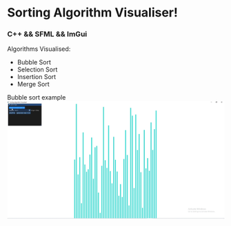 # Sorting Algorithm Visualiser!

### C++ && SFML && ImGui

Algorithms Visualised:

- Bubble Sort
- Selection Sort
- Insertion Sort
- Merge Sort

Bubble sort example
![alt text](example/bubblesort.gif)
